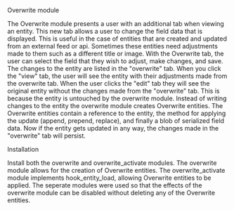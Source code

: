 Overwrite module 

The Overwrite module presents a user with an additional tab when viewing an entity.  This new tab allows a user to change the field data that is displayed.  This is useful in the case of entities that are created and updated from an external feed or api.  Sometimes these entities need adjustments made to them such as a different title or image.  With the Overwrite tab, the user can select the field that they wish to adjust, make changes, and save.  The changes to the entity are listed in the "overwrite" tab.  When you click the "view" tab, the user will see the entity with their adjustments made from the overwrite tab.  When the user clicks the "edit" tab they will see the original entity without the changes made from the "overwrite" tab.  This is because the entity is untouched by the overwrite module.  Instead of writing changes to the entity the overwrite module creates Overwrite entities.  The Overwrite entities contain a reference to the entity, the method for applying the update (append, prepend, replace), and finally a blob of serialized field data.  Now if the entity gets updated in any way, the changes made in the "overwrite" tab will persist.

Installation

Install both the overwrite and overwrite_activate modules.
The overwrite module allows for the creation of Overwrite entities.
The overwrite_activate module implements hook_entity_load, allowing Overwrite entities to be applied.
The seperate modules were used so that the effects of the overwrite module can be disabled without deleting any of the Overwrite entities.

